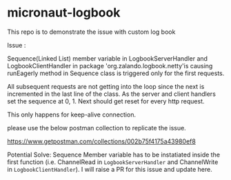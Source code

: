 # micronaut-logbook


This repo is to demonstrate the issue with custom log book 

Issue : 

Sequence(Linked List) member variable in LogbookServerHandler and LogbookClientHandler in package 'org.zalando.logbook.netty'is causing 
runEagerly method in Sequence class is triggered only for the first requests. 

All subsequent requests are not getting into the loop since the next is incremented in the last line of the class. As the server and client handlers set the sequence at 0, 1. Next should get reset for every http request. 

This only happens for keep-alive connection.

please use the below postman collection to replicate the issue.

https://www.getpostman.com/collections/002b75f4175a43980ef8


Potential Solve:
Sequence Member variable has to be instatiated inside the first function (i.e. ChannelRead in `LogbookServerHandler` and ChannelWrite in `LogbookClientHandler`).
I will raise a PR for this issue and update here.
